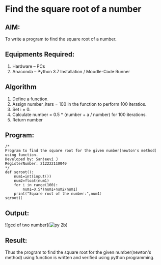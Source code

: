 # Find the square root of a number

## AIM:
To write a program to find the square root of a number.

## Equipments Required:
1. Hardware – PCs
2. Anaconda – Python 3.7 Installation / Moodle-Code Runner

## Algorithm
1. Define a function.
2. Assign number_iters = 100 in the function to perform 100 iteratios.
3. Set i = 0.
4. Calculate  number = 0.5 * (number + a / number) for 100 iterations.
5. Return number

## Program:
```
/*
Program to find the square root for the given number(newton's method) using function.
Developed by: Sanjeevi J
RegisterNumber: 212222110040
*/
def sqroot():
    num1=int(input())
    num2=float(num1)
    for i in range(100):
        num1=0.5*(num1+num2/num1)
    print("Square root of the number:",num1)
sqroot()
```

## Output:
![gcd of two number](![py 2b](https://github.com/sanjeevi00/Square-root-of-a-number/assets/121484976/b7db6850-58b5-4666-baa5-641d7dac37fd))


## Result:
Thus the program to find the square root for the given number(newton's method) using function is written and verified using python programming.
